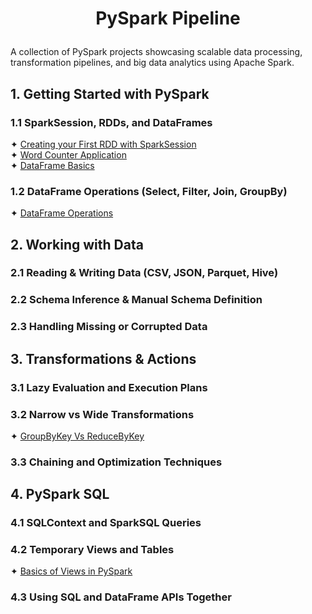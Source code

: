 # <p align="center"> PySpark Pipeline </p>
A collection of PySpark projects showcasing scalable data processing, transformation pipelines, and big data analytics 
using Apache Spark.

## 1. Getting Started with PySpark
### 1.1 SparkSession, RDDs, and DataFrames
✦ [Creating your First RDD with SparkSession](Python%20Scripts/Creating%20Your%20First%20RDD%20with%20SparkSession.ipynb)<br />
✦ [Word Counter Application](Python%20Scripts/Word%20Counter%20Application.ipynb)<br />
✦ [DataFrame Basics](Python%20Scripts/DataFrame%20Basics.ipynb)<br />

### 1.2 DataFrame Operations (Select, Filter, Join, GroupBy)
✦ [DataFrame Operations](Python%20Scripts/DataFrame%20Operations.ipynb)<br />

## 2. Working with Data
### 2.1 Reading & Writing Data (CSV, JSON, Parquet, Hive)
### 2.2 Schema Inference & Manual Schema Definition
### 2.3 Handling Missing or Corrupted Data

## 3. Transformations & Actions
### 3.1 Lazy Evaluation and Execution Plans
### 3.2 Narrow vs Wide Transformations
✦ [GroupByKey Vs ReduceByKey](Python%20Scripts/GroupByKey%20Vs%20ReduceByKey.ipynb)<br />

### 3.3 Chaining and Optimization Techniques

## 4. PySpark SQL
### 4.1 SQLContext and SparkSQL Queries
### 4.2 Temporary Views and Tables
✦ [Basics of Views in PySpark](Python%20Scripts/Basics%20of%20Views%20in%20PySpark.ipynb)<br />

### 4.3 Using SQL and DataFrame APIs Together
